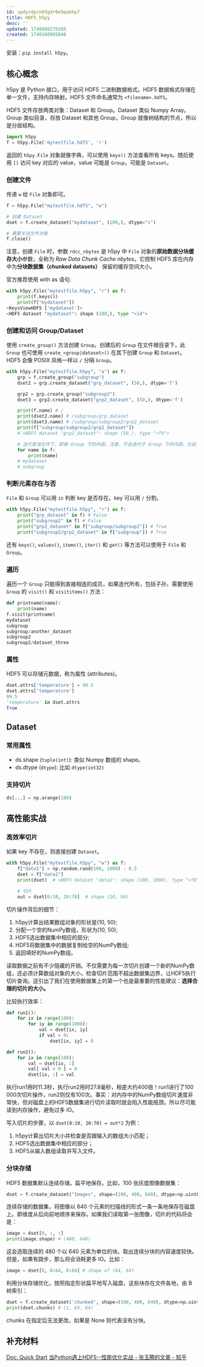 ```yaml
---
id: spdyvdpzn03gdr0e9qabkp7
title: HDF5_h5py
desc: ''
updated: 1740980276395
created: 1740160885848
---
```


安装：`pip install h5py`。

## 核心概念
h5py 是 Python 接口，用于访问 HDF5 二进制数据格式。HDF5 数据格式存储在单一文件，支持内存映射。HDF5 文件命名通常为 `<filename>.hdf5`。

HDF5 文件存放两类对象：Dataset 和 Group。Dataset 类似 Numpy Array。Group 类似目录，存放 Dataset 和其他 Group，Group 就像树结构的节点，所以是分层结构。

```py
import h5py
f = h5py.File('mytestfile.hdf5', 'r')
```
返回的 `h5py.File` 对象就像字典，可以使用 `keys()` 方法查看所有 keys。随后使用 `[]` 访问 key 对应的 value，value 可能是 `Group`，可能是 `Dataset`。

### 创建文件
传递 `w` 给 `File` 对象即可。

```py
f = h5py.File("mytestfile.hdf5", "w")

# 创建 Dataset
dset = f.create_dataset("mydataset", (100,), dtype="i")

# 需要关闭文件对象
f.close()
```

注意，创建 `File` 时，参数 `rdcc_nbytes` 是 h5py 中 `File` 对象的**原始数据分块缓存大小**参数，全称为 *Raw Data Chunk Cache nbytes*。它控制 HDF5 库在内存中为**分块数据集（chunked datasets）** 保留的缓存空间大小。


官方推荐使用 with as 语句:
```py
with h5py.File("mytestfile.h5py", "r") as f:
    print(f.keys())
    print(f["mydataset"])
<KeysViewHDF5 ['mydataset']>
<HDF5 dataset "mydataset": shape (100,), type "<i4">
```

### 创建和访问 Group/Dataset

使用 `create_group()` 方法创建 `Group`。创建后的 `Group` 在文件根目录下，此 `Group` 也可使用 `create_<group|dataset>()` 在其下创建 `Group` 和 `Dataset`。HDF5 会像 POSIX 风格一样以 `/` 分隔 `Group`。

```py
with h5py.File("mytestfile.h5py", "a") as f:
    grp = f.create_group("subgroup")
    dset2 = grp.create_dataset("grp_dataset", (50,), dtype='f')

    grp2 = grp.create_group("subgroup2")
    dset3 = grp2.create_dataset("grp2_dataset", (50,), dtype='f')

    print(f.name) # /
    print(dset2.name) # /subgroup/grp_dataset
    print(dset3.name) # /subgroup/subgroup2/grp2_dataset
    print(f["subgroup/subgroup2/grp2_dataset"])
    # <HDF5 dataset "grp2_dataset": shape (50,), type "<f4">

    # 迭代查询文件下，即根 Group 下的内容。注意，不会迭代子 Group 下的内容，比如 subgroup2
    for name in f:
        print(name)
    # mydataset
    # subgroup
```

### 判断元素存在与否

`File` 和 `Group` 可以用 `in` 判断 key 是否存在。key 可以用 `/` 分割。
```py
with h5py.File("mytestfile.h5py", "r") as f:
    print("grp_dataset" in f) # False
    print("subgroup2" in f) # False
    print("grp2_dataset" in f["subgroup/subgroup2"]) # True
    print("subgroup2/grp2_dataset" in f["subgroup"]) # True
```

还有 `keys()`, `values()`, `items()`, `iter()` 和 `get()` 等方法可以使用于 `File` 和 `Group`。

### 遍历
遍历一个 `Group` 只能得到直接相连的成员，如果迭代所有，包括子孙，需要使用 `Group` 的 `visit()` 和 `visititems()` 方法：
```py
def printname(name):
    print(name)
f.visit(printname)
mydataset
subgroup
subgroup/another_dataset
subgroup2
subgroup2/dataset_three
```

### 属性
HDF5 可以存储元数据，称为属性 (attributes)。

```py
dset.attrs['temperature'] = 99.5
dset.attrs['temperature']
99.5
'temperature' in dset.attrs
True
```

## Dataset
### 常用属性
- ds.shape (`tuple(int)`): 类似 Numpy 数组的 shape。
- ds.dtype (`dtype`): 比如 `dtype(int32)`


### 支持切片
```py
ds[...] = np.arange(100)
```

## 高性能实战
### 高效率切片
如果 key 不存在，则直接创建 `Dataset`。

```py
with h5py.File("mytestfile.h5py", "w") as f:
    f["data1"] = np.random.rand(100, 1000) - 0.5
    dset = f["data1"]
    print(dset)  # <HDF5 dataset "data1": shape (100, 1000), type "<f8">

    # 切片
    out = dset[0:10, 20:70]  # shape (10, 50)
```

切片操作背后的细节：
1. h5py计算出结果数组对象的形状是(10, 50);
2. 分配一个空的NumPy数组，形状为(10, 50);
3. HDF5选出数据集中相应的部分;
4. HDF5将数据集中的数据复制给空的NumPy数组;
5. 返回填好的NumPy数组。

读取数据之前有不少隐藏的开销。不仅需要为每一次切片创建一个新的NumPy数组，还必须计算数组对象的大小，检查切片范围不超出数据集边界，让HDF5执行切片查询。这引出了我们在使用数据集上的第一个也是最重要的性能建议：**选择合理的切片的大小。**

比较执行效率：
```py
def run1():
    for ix in range(100):
        for iy in range(1000):
            val = dset[ix, iy]
            if val < 0:
                dset[ix, iy] = 0

def run2():
    for ix in range(100):
        val = dset[ix, :]
        val[ val < 0 ] = 0
        dset[ix, :] = val
```

执行run1用时11.3秒，执行run2用时27.8毫秒，相差大约400倍！run1进行了100 000次切片操作，run2则仅有100次。事实：对内存中的NumPy数组切片速度非常快，但对磁盘上的HDF5数据集进行切片读取时就会陷入性能瓶颈。所以尽可能读到内存操作，避免过多 IO。

写入切片的步骤，以 `dset[0:10, 20:70] = out*2` 为例：
1. h5py计算出切片大小并检查是否跟输入的数组大小匹配；
2. HDF5选出数据集中相应的部分；
3. HDF5从输入数组读取并写入文件。

### 分块存储
HDF5 数据集默认连续存储，扁平地保存。比如，100 张灰度图像数据集：

```py
dset = f.create_dataset("Images", shape=(100, 480, 640), dtype=np.uint8)
```

连续存储的数据集，将图像以 640 个元素的扫描线的形式一条一条地保存在磁盘上。即维度从后向前地顺序来保存。如果我们读取第一张图像，切片的代码将会是：
```py
image = dset[0, :, :]
print(image.shape) # (480, 640)
```

这会选取连续的 480 个以 640 元素为单位的块。取出连续分块的内容速度较快。但是，如果有跳步，那么将会消耗更多 IO。比如：
```py
image = dset[0, 0:64, 0:64] # shape of (64, 64)
```

利用分块存储优化，按照指定形状扁平地写入磁盘，这些块存在文件各地，由 B 树索引：
```py
dset = f.create_dataset('chunked', shape=(100, 480, 640), dtype=np.uint8, chunks=(1, 64, 64))
print(dset.chunks) # (1, 64, 64)
```

chunks 在指定后无法更改。如果是 None 则代表没有分块。

## 补充材料
[Doc: Quick Start](https://docs.h5py.org/en/latest/quick.html)
[当Python遇上HDF5--性能优化实战 - 张玉腾的文章 - 知乎](https://zhuanlan.zhihu.com/p/34405536)